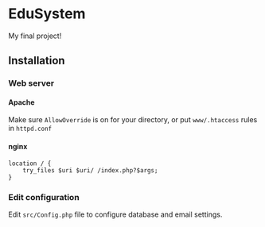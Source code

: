 # EduSystem
My final project!


## Installation

### Web server

#### Apache
Make sure `AllowOverride` is on for your directory, or put `www/.htaccess` rules in `httpd.conf`

#### nginx
```nginx
location / {
	try_files $uri $uri/ /index.php?$args;
}
```

### Edit configuration

Edit `src/Config.php` file to configure database and email settings.
